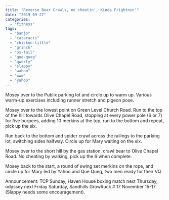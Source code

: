 ```yaml
---
title: "Reverse Bear Crawls, no cheatin', Kinda Frightnin'"
date: "2019-09-27"
categories: 
  - "fitness"
tags: 
  - "banjo"
  - "cataracts"
  - "chicken-little"
  - "grinch"
  - "ox-tail"
  - "que-queg"
  - "qwerty"
  - "slappy"
  - "wahoo"
  - "www"
  - "yahoo"
---
```


Mosey over to the Publix parking lot and circle up to warm up. Various warm-up exercises including runner stretch and pigeon pose. 

Mosey over to the lowest point on Green Level Church Road. Run to the top of the hill towards Olive Chapel Road, stopping at every power pole (6 or 7) for five burpees, adding 10 merkins at the top, run to the bottom and repeat, pick up the six.

Run back to the bottom and spider crawl across the railings to the parking lot, switching sides halfway. Circle up for Mary waiting on the six.

Mosey over to the short hill by the gas station, crawl bear to Olive Chapel Road. No cheating by walking, pick up the 6 when complete.

Mosey back to the start, a round of swing set merkins on the rope, and circle up for Mary led by Yahoo and Que Queg, two men ready for their VQ.

Announcement: TCP Sunday, Haven House boxing match next Thursday, odyssey next Friday Saturday, Sandhills GrowRuck # 17 November 15-17 (Slappy needs some encouragement).

